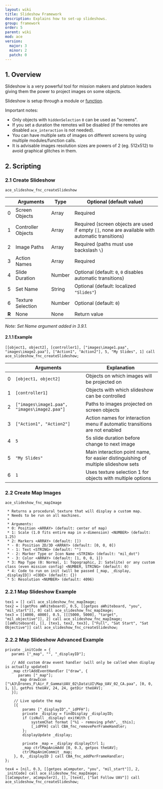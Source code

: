 ```yaml
---
layout: wiki
title: Slideshow Framework
description: Explains how to set-up slideshows.
group: framework
order: 5
parent: wiki
mod: ace
version:
  major: 3
  minor: 2
  patch: 0
---
```


## 1. Overview

Slideshow is a very powerful tool for mission makers and platoon leaders giving them the power to project images on some objects.

Slideshow is setup through a module or [function](#create-slideshow).

Important notes:

- Only objects with `hiddenSelection` `0` can be used as "screens".
- If you set a duration the remotes will be disabled (if the remotes are disabled `ace_interaction` is not needed).
- You can have multiple sets of images on different screens by using multiple modules/function calls.
- It is advisable images resolution sizes are powers of 2 (eg. 512x512) to avoid graphical glitches in them.


## 2. Scripting

### 2.1 Create Slideshow

`ace_slideshow_fnc_createSlideshow`

|    | Arguments | Type | Optional (default value) |
|----| --------- | ---- | ------------------------ |
| 0  | Screen Objects | Array | Required |
| 1  | Controller Objects | Array | Required (screen objects are used if empty `[]`, none are available with automatic transitions) |
| 2  | Image Paths | Array | Required (paths must use backslash `\`) |
| 3  | Action Names | Array | Required |
| 4  | Slide Duration | Number | Optional (default: `0`, `0` disables automatic transitions) |
| 5  | Set Name | String | Optional (default: localized `"Slides"`) |
| 6  | Texture Selection | Number | Optional (default: `0`) |
| **R** | None | None | Return value |

_Note: Set Name argument added in 3.9.1._

#### 2.1.1 Example

`[[object1, object2], [controller1], ["images\image1.paa", "images\image2.paa"], ["Action1", "Action2"], 5, "My Slides", 1] call ace_slideshow_fnc_createSlideshow;`

|    | Arguments | Explanation |
|----| --------- | ----------- |
| 0  | `[object1, object2]` | Objects on which images will be projected on |
| 1  | `[controller1]` | Objects with which slideshow can be controlled |
| 2  | `["images\image1.paa", "images\image2.paa"]` | Paths to images projected on screen objects |
| 3  | `["Action1", "Action2"]` | Action names for interaction menu if automatic transitions are not enabled |
| 4  | `5` | 5s slide duration before change to next image |
| 5  | `"My Slides"` | Main interaction point name, for easier distinguishing of multiple slideshow sets |
| 6  | `1` | Uses texture selection 1 for objects with multiple options |

### 2.2 Create Map Images

`ace_slideshow_fnc_mapImage`

```sqf
 * Returns a procedural texture that will display a custom map.
 * Needs to be run on all machines.
 *
 * Arguments:
 * 0: Position <ARRAY> (default: center of map)
 * 1: Scale (1.0 fits entire map in x-dimension) <NUMBER> (default: 1.25)
 * 2: Markers <ARRAY> (default: [])
 * - 0: Position 2D/3D <ARRAY> (default: [0, 0, 0])
 * - 1: Text <STRING> (default: "")
 * - 2: Marker Type or Icon Name <STRING> (default: "mil_dot")
 * - 3: Color <ARRAY> (default: [1, 0, 0, 1])
 * 3: Map Type (0: Normal, 1: Topographic, 2: Satelite) or any custom class (even mission config) <NUMBER, STRING> (default: 0)
 * 4: Code to run on init (will be passed [_map, _display, _displayID]) <CODE> (default: {})
 * 5: Resolution <NUMBER> (default: 4096)
```

### 2.2.1 Map Slideshow Example

```sqf
tex1 = [] call ace_slideshow_fnc_mapImage;
tex2 = [(getPos aWhiteboard), 0.5, [[getpos aWhiteboard, "you", "mil_start"]], 0] call ace_slideshow_fnc_mapImage;
tex3 = [[4000, 4000], 0.5, [[[5000, 5000], "target", "mil_objective"]], 2] call ace_slideshow_fnc_mapImage;
[[aWhiteboard], [], [tex1, tex2, tex3], ["Full", "Sat Start", "Sat Objective"]] call ace_slideshow_fnc_createSlideshow;
```

### 2.2.2 Map Slideshow Advanced Example

```sqf
private _initCode = {
   params ["_map", "", "_displayID"];

   // Add custom draw event handler (will only be called when display is actually updated)
   _map ctrlAddEventHandler ["draw", {
      params ["_map"];
      _map drawIcon ["\A3\Drones_F\Air_F_Gamma\UAV_02\Data\UI\Map_UAV_02_CA.paa", [0, 0, 1, 1], getPos theUAV, 24, 24, getDir theUAV];
   }];

    // Live update the map
    [{
        params ["_displayID","_idPFH"];
        private _display = findDisplay _displayID;
        if (isNull _display) exitWith {
            systemChat format ["%1 - removing pfeh", _this];
            [_idPFH] call CBA_fnc_removePerFrameHandler;
        };
        displayUpdate _display;

        private _map = _display displayCtrl 1;
        _map ctrlMapAnimAdd [0, 0.3, getpos theUAV];
        ctrlMapAnimCommit _map;
    }, 0, _displayID ] call CBA_fnc_addPerFrameHandler;
};

tex4 = [nil, 0.3, [[getpos aComputer, "you", "mil_start"]], 2, _initCode] call ace_slideshow_fnc_mapImage;
[[aComputer, aComputer2], [], [tex4], ["Sat Follow UAV"]] call ace_slideshow_fnc_createSlideshow;
```
